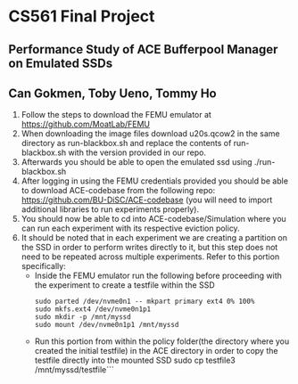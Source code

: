 # CS561 Final Project
## Performance Study of ACE Bufferpool Manager on Emulated SSDs
## Can Gokmen, Toby Ueno, Tommy Ho
1. Follow the steps to download the FEMU emulator at https://github.com/MoatLab/FEMU
2. When downloading the image files download u20s.qcow2 in the same directory as run-blackbox.sh and replace the contents of run-blackbox.sh with the version provided in our repo.
3. Afterwards you should be able to open the emulated ssd using ./run-blackbox.sh
4. After logging in using the FEMU credentials provided you should be able to download ACE-codebase from the following repo: https://github.com/BU-DiSC/ACE-codebase (you will need to import additional libraries to run experiments properly).
5. You should now be able to cd into ACE-codebase/Simulation where you can run each experiment with its respective eviction policy.
6. It should be noted that in each experiment we are creating a partition on the SSD in order to perform writes directly to it, but this step does not need to be repeated across multiple experiments. Refer to this portion specifically:
    - Inside the FEMU emulator run the following before proceeding with the experiment to create a testfile within the SSD
       ```sudo parted /dev/nvme0n1 -- mklabel gpt
       sudo parted /dev/nvme0n1 -- mkpart primary ext4 0% 100%
       sudo mkfs.ext4 /dev/nvme0n1p1
       sudo mkdir -p /mnt/myssd
       sudo mount /dev/nvme0n1p1 /mnt/myssd
    - Run this portion from within the policy folder(the directory where you created the initial testfile) in the ACE directory in order to copy the testfile directly into the mounted SSD
       sudo cp testfile3 /mnt/myssd/testfile```


